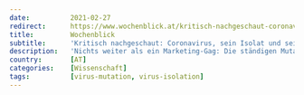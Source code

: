 ```yaml
---
date:          2021-02-27
redirect:      https://www.wochenblick.at/kritisch-nachgeschaut-coronavirus-sein-isolat-und-seine-mutanten/
title:         Wochenblick
subtitle:      'Kritisch nachgeschaut: Coronavirus, sein Isolat und seine Mutanten'
description:   'Nichts weiter als ein Marketing-Gag: Die ständigen Mutationen des SARS-CoV-2-Virus halten die Angstmaschinerie am Laufen und rechtfertigen immer schärfere Restriktionen. Dabei soll in Wahrheit das neue Corona-Virus bereits mehr als 450.000-mal mutiert sein. Aber warum von Mutationen sprechen, wenn das ursprüngliche Virus nie isoliert wurde? Von Siri Sanning Virus bisher nicht isoliert Die Frage, ob […]'
country:       [AT]
categories:    [Wissenschaft]
tags:          [virus-mutation, virus-isolation]
---
```

